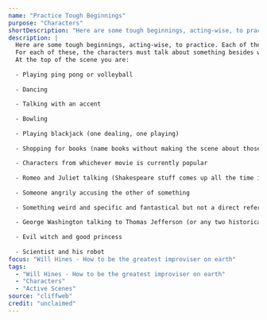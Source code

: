 ```yaml
---
name: "Practice Tough Beginnings"
purpose: "Characters"
shortDescription: "Here are some tough beginnings, acting-wise, to practice. Each of these common starts to scenes has something built in that will distract you, unless you tackle it head on with confidence. For each of these, the characters must talk about something besides what they\u2019re doing. At the top of the scene you are:"
description: |
  Here are some tough beginnings, acting-wise, to practice. Each of these common starts to scenes has something built in that will distract you, unless you tackle it head on with confidence.
  For each of these, the characters must talk about something besides what they’re doing.
  At the top of the scene you are:
  
  - Playing ping pong or volleyball
  
  - Dancing
  
  - Talking with an accent
  
  - Bowling
  
  - Playing blackjack (one dealing, one playing)
  
  - Shopping for books (name books without making the scene about those books)
  
  - Characters from whichever movie is currently popular
  
  - Romeo and Juliet talking (Shakespeare stuff comes up all the time in improv)
  
  - Someone angrily accusing the other of something
  
  - Something weird and specific and fantastical but not a direct reference to any movie, e.g., two people in a room beneath the earth’s surface controlling the weather
  
  - George Washington talking to Thomas Jefferson (or any two historical figures)
  
  - Evil witch and good princess
  
  - Scientist and his robot
focus: "Will Hines - How to be the greatest improviser on earth"
tags:
  - "Will Hines - How to be the greatest improviser on earth"
  - "Characters"
  - "Active Scenes"
source: "cliffweb"
credit: "unclaimed"
---
```

